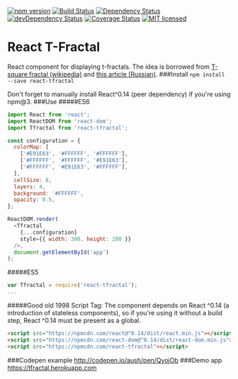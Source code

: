 [![npm version](https://img.shields.io/npm/v/react-tfractal.svg?style=flat-square)](https://www.npmjs.com/package/react-tfractal) [![Build Status](https://img.shields.io/travis/aush/react-tfractal.svg?style=flat-square)](https://travis-ci.org/aush/react-tfractal) [![Dependency Status](https://img.shields.io/david/aush/react-tfractal.svg?style=flat-square)](https://david-dm.org/aush/react-tfractal) [![devDependency Status](https://img.shields.io/david/dev/aush/react-tfractal.svg?style=flat-square)](https://david-dm.org/aush/react-tfractal#info=devDependencies) [![Coverage Status](https://img.shields.io/coveralls/aush/react-tfractal.svg?style=flat-square)](https://coveralls.io/github/aush/react-tfractal?branch=master) [![MIT licensed](https://img.shields.io/badge/license-MIT-blue.svg?style=flat-square)](https://raw.githubusercontent.com/aush/react-tfractal/master/LICENSE)

# React T-Fractal
React component for displaying t-fractals. The idea is borrowed from [T-square fractal (wikipedia)](https://en.wikipedia.org/wiki/T-square_(fractal)) and [this article (Russian)](https://habrahabr.ru/post/145560).
###Install
`npm install --save react-tfractal`

Don't forget to manually install React^0.14 (peer dependency) if you're using npm@3.
###Use
#####ES6
```javascript
import React from 'react';
import ReactDOM from 'react-dom';
import Tfractal from 'react-tfractal';

const configuration = {
  colorMap: [
    ['#E91E63', '#FFFFFF', '#FFFFFF'],
    ['#FFFFFF', '#FFFFFF', '#E91E63'],
    ['#FFFFFF', '#E91E63', '#FFFFFF'],
  ],
  cellSize: 8,
  layers: 4,
  background: '#FFFFFF',
  opacity: 0.5,
};

ReactDOM.render(
  <Tfractal
    {...configuration}
    style={{ width: 300, height: 200 }}
  />,
  document.getElementById('app')
);
```
#####ES5
```javascript
var Tfractal = require('react-tfractal');
...
```
#####Good old 1998 Script Tag:
The component depends on React ^0.14 (a introduction of stateless components), so if you're using it without a build step, React ^0.14 must be present as a global.
````html
<script src="https://npmcdn.com/react@^0.14/dist/react.min.js"></script>
<script src="https://npmcdn.com/react-dom@^0.14/dist/react-dom.min.js"></script>
<script src="https://npmcdn.com/react-tfractal"></script>
````
###Codepen example
http://codepen.io/aush/pen/QyojOb
###Demo app
https://tfractal.herokuapp.com
